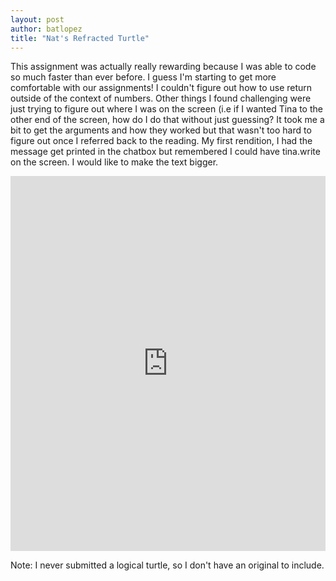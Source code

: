 ```yaml
--- 
layout: post
author: batlopez
title: "Nat's Refracted Turtle"
---
```


This assignment was actually really rewarding because I was able to code so much faster than ever before. I guess I'm starting to get more comfortable with our assignments! I couldn't figure out how to use return outside of the context of numbers. Other things I found challenging were just trying  to figure out where I was on the screen (i.e if I wanted Tina to the other end of the screen, how do I do that without just guessing? It took me a bit to get the arguments and how they worked but that wasn't too hard to figure out once I referred back to the reading. My first rendition, I had the message get printed in the chatbox but remembered I could have tina.write on the screen. I would like to make the text bigger.
<iframe src="https://trinket.io/embed/python/871b04f991" width="100%" height="600" frameborder="0" marginwidth="0" marginheight="0" allowfullscreen></iframe>

Note: I never submitted a logical turtle, so I don't have an original to include. 
